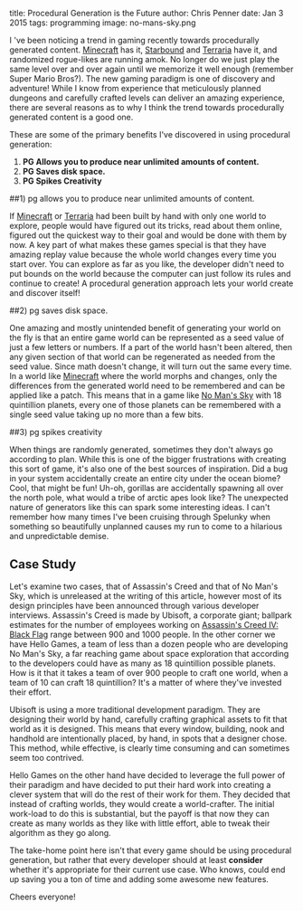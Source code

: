 title: Procedural Generation is the Future
author: Chris Penner
date: Jan 3 2015
tags: programming
image: no-mans-sky.png

I 've been noticing a trend in gaming recently towards procedurally
generated content. [Minecraft](https://minecraft.net/) has it,
[Starbound](http://playstarbound.com/) and [Terraria](http://terraria.org/)
have it, and randomized rogue-likes are running amok. No longer do we just play
the same level over and over again until we memorize it well enough (remember
Super Mario Bros?). The new gaming paradigm is one of discovery and adventure!
While I know from experience that meticulously planned dungeons and carefully
crafted levels can deliver an amazing experience, there are several reasons as
to why I think the trend towards procedurally generated content is a good one.

These are some of the primary benefits I've discovered in using procedural
generation:


1.  **PG Allows you to produce near unlimited amounts of content.**
2.  **PG Saves disk space.**
3.  **PG Spikes Creativity**


##1) pg allows you to produce near unlimited amounts of content.

If [Minecraft](https://minecraft.net/) or [Terraria](http://terraria.org/) had
been built by hand with only one world to explore, people would have figured
out its tricks, read about them online, figured out the quickest way to their
goal and would be done with them by now. A key part of what makes these games
special is that they have amazing replay value because the whole world changes
every time you start over. You can explore as far as you like, the developer
didn't need to put bounds on the world because the computer can just follow its
rules and continue to create! A procedural generation approach lets your world
create and discover itself!


##2) pg saves disk space.

One amazing and mostly unintended benefit of generating your world on the
fly is that an entire game world can be represented as a seed value of just
a few letters or numbers. If a part of the world hasn't been altered, then
any given section of that world can be regenerated as needed from the seed
value. Since math doesn't change, it will turn out the same every time. In
a world like [Minecraft](https://minecraft.net/) where the world morphs and
changes, only the differences from the generated world need to be remembered
and can be applied like a patch. This means that in a game like [No Man's
Sky](http://www.no-mans-sky.com/) with 18 quintillion planets, every one of
those planets can be remembered with a single seed value taking up no more than
a few bits.

##3)  pg spikes creativity

When things are randomly generated, sometimes they don't always go according
to plan. While this is one of the bigger frustrations with creating this sort
of game, it's also one of the best sources of inspiration. Did a bug in your
system accidentally create an entire city under the ocean biome? Cool, that
might be fun! Uh-oh, gorillas are accidentally spawning all over the north
pole, what would a tribe of arctic apes look like? The unexpected nature of
generators like this can spark some interesting ideas. I can't remember how
many times I've been cruising through Spelunky when something so beautifully
unplanned causes my run to come to a hilarious and unpredictable demise.

## Case Study

Let's examine two cases, that of Assassin's Creed and that of No Man's
Sky, which is unreleased at the writing of this article, however most
of its design principles have been announced through various developer
interviews. Assassin's Creed is made by Ubisoft, a corporate giant; ballpark
estimates for the number of employees working on [Assassin's Creed IV: Black
Flag](http://assassinscreed.ubi.com/en-us/games/assassins-creed-black-flag.aspx
) range between 900 and 1000 people. In the other corner we have Hello Games,
a team of less than a dozen people who are developing No Man's Sky, a far
reaching game about space exploration that according to the developers could
have as many as 18 quintillion possible planets. How is it that it takes a
team of over 900 people to craft one world, when a team of 10 can craft 18
quintillion? It's a matter of where they've invested their effort.

Ubisoft is using a more traditional development paradigm. They are designing
their world by hand, carefully crafting graphical assets to fit that world as
it is designed. This means that every window, building, nook and handhold are
intentionally placed, by hand, in spots that a designer chose. This method, while
effective, is clearly time consuming and can sometimes seem too contrived.

Hello Games on the other hand have decided to leverage the full power of their
paradigm and have decided to put their hard work into creating a clever system
that will do the rest of their work for them. They decided that instead of
crafting worlds, they would create a world-crafter. The initial work-load to
do this is substantial, but the payoff is that now they can create as many
worlds as they like with little effort, able to tweak their algorithm as they
go along.

The take-home point here isn't that every game should be using procedural
generation, but rather that every developer should at least **consider**
whether it's appropriate for their current use case. Who knows, could end up
saving you a ton of time and adding some awesome new features.

Cheers everyone!
